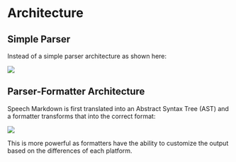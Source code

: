 # Architecture

## Simple Parser

Instead of a simple parser architecture as shown here:

![](./assets/simple-parser-diagram.png)

## Parser-Formatter Architecture

Speech Markdown is first translated into an Abstract Syntax Tree (AST) and a formatter transforms that into the correct format:

![](./assets/parser-formatter-diagram.png)

This is more powerful as formatters have the ability to customize the output based on the differences of each platform.
